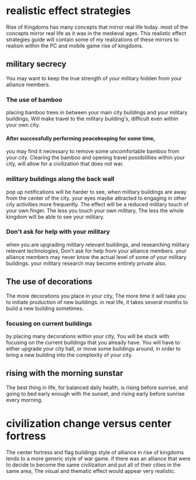 # realistic effect strategies
Rise of Kingdoms has many concepts that mirror real life today. 
most of the concepts mirror real life as it was in the medieval ages.
This realistic effect strategies guide will contain some of my realizations of these mirrors to realism within the PC and mobile game rise of kingdoms.
## military secrecy
You may want to keep the true strength of your military hidden from your alliance members.
### The use of bamboo
placing bamboo trees in between your main city buildings and your military buildings,
Will make travel to the military building's,
difficult even within your own city.
#### After successfully performing peacekeeping for some time,
you may find it necessary to remove some uncomfortable bamboo from your city.
Clearing the bamboo and opening travel possibilities within your city,
will allow for a civilization that does not war.
### military buildings along the back wall
pop up notifications will be harder to see,
when military buildings are away from the center of the city.
your eyes maybe attracted to engaging in other city activities more frequently.
The effect will be a reduced military touch of your own finger.
The less you touch your own military,
The less the whole kingdom will be able to see your military. 
### Don't ask for help with your military
when you are upgrading military relevant buildings,
and researching military relevant technologies,
Don't ask for help from your alliance members.
your alliance members may never know the actual level of some of your military buildings.
your military research may become entirely private also.
## The use of decorations
The more decorations you place in your city,
The more time it will take you to initiate production of new buildings.
in real life, it takes several months to build a new building sometimes.
### focusing on current buildings
by placing many decorations within your city,
You will be stuck with focusing on the current buildings that you already have.
You will have to either upgrade your city hall,
or move some buildings around,
in order to bring a new building into the complexity of your city.
## rising with the morning sunstar
The best thing in life,
for balanced daily health,
is rising before sunrise,
and going to bed early enough with the sunset,
and rising early before sunrise every morning.
# civilization change versus center fortress
The center fortress and flag buildings style of alliance in rise of kingdoms lends to a more generic style of war game.
if there was an alliance that were to decide to become the same civilization and put all of their cities in the same area,
The visual and thematic effect would appear very realistic.
